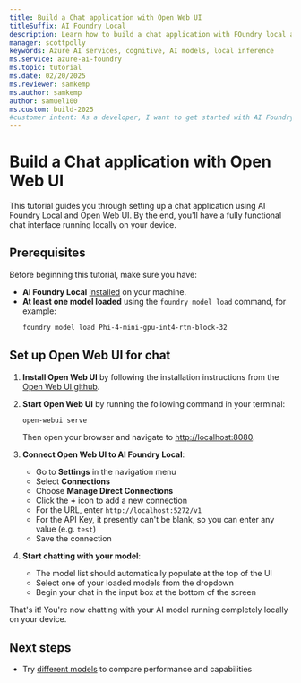 ```yaml
---
title: Build a Chat application with Open Web UI
titleSuffix: AI Foundry Local
description: Learn how to build a chat application with FOundry local and Open Web UI
manager: scottpolly
keywords: Azure AI services, cognitive, AI models, local inference
ms.service: azure-ai-foundry
ms.topic: tutorial
ms.date: 02/20/2025
ms.reviewer: samkemp
ms.author: samkemp
author: samuel100
ms.custom: build-2025
#customer intent: As a developer, I want to get started with AI Foundry Local so that I can run AI models locally.
---
```


# Build a Chat application with Open Web UI

This tutorial guides you through setting up a chat application using AI Foundry Local and Open Web UI. By the end, you'll have a fully functional chat interface running locally on your device.

## Prerequisites

Before beginning this tutorial, make sure you have:

- **AI Foundry Local** [installed](../get-started.md) on your machine.
- **At least one model loaded** using the `foundry model load` command, for example:
  ```bash
  foundry model load Phi-4-mini-gpu-int4-rtn-block-32
  ```

## Set up Open Web UI for chat

1. **Install Open Web UI** by following the installation instructions from the [Open Web UI github](https://github.com/open-webui/open-webui).

2. **Start Open Web UI** by running the following command in your terminal:

   ```bash
   open-webui serve
   ```

   Then open your browser and navigate to [http://localhost:8080](http://localhost:8080).

3. **Connect Open Web UI to AI Foundry Local**:

   - Go to **Settings** in the navigation menu
   - Select **Connections**
   - Choose **Manage Direct Connections**
   - Click the **+** icon to add a new connection
   - For the URL, enter `http://localhost:5272/v1`
   - For the API Key, it presently can't be blank, so you can enter any value (e.g. `test`)
   - Save the connection

4. **Start chatting with your model**:
   - The model list should automatically populate at the top of the UI
   - Select one of your loaded models from the dropdown
   - Begin your chat in the input box at the bottom of the screen

That's it! You're now chatting with your AI model running completely locally on your device.

## Next steps

- Try [different models](../how-to/load-models.md) to compare performance and capabilities
